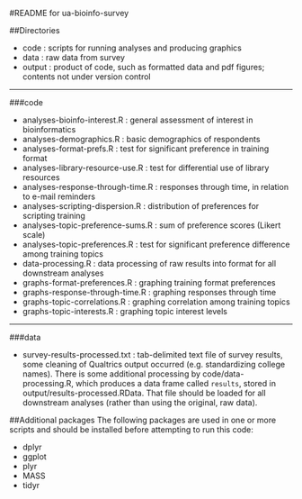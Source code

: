 #README for ua-bioinfo-survey

##Directories
* code : scripts for running analyses and producing graphics
* data : raw data from survey
* output : product of code, such as formatted data and pdf figures; contents not 
under version control

--------------------------------------------------------------------------------
###code
* analyses-bioinfo-interest.R : general assessment of interest in 
bioinformatics
* analyses-demographics.R : basic demographics of respondents
* analyses-format-prefs.R : test for significant preference in training 
format
* analyses-library-resource-use.R : test for differential use of library 
resources
* analyses-response-through-time.R : responses through time, in relation 
to e-mail reminders
* analyses-scripting-dispersion.R : distribution of preferences for 
scripting training
* analyses-topic-preference-sums.R : sum of preference scores (Likert 
scale)
* analyses-topic-preferences.R : test for significant preference 
difference among training topics
* data-processing.R : data processing of raw results into format for all
downstream analyses
* graphs-format-preferences.R : graphing training format preferences
* graphs-response-through-time.R : graphing responses through time
* graphs-topic-correlations.R : graphing correlation among training 
topics
* graphs-topic-interests.R : graphing topic interest levels

--------------------------------------------------------------------------------
###data
* survey-results-processed.txt : tab-delimited text file of survey results, some 
cleaning of Qualtrics output occurred (e.g. standardizing college names). There 
is some additional processing by code/data-processing.R, which produces 
a data frame called `results`, stored in output/results-processed.RData. That 
file should be loaded for all downstream analyses (rather than using the 
original, raw data).

##Additional packages
The following packages are used in one or more scripts and should be installed 
before attempting to run this code:
* dplyr
* ggplot
* plyr
* MASS
* tidyr
